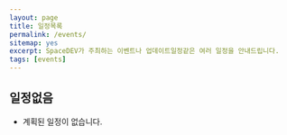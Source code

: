 ```yaml
---
layout: page
title: 일정목록
permalink: /events/
sitemap: yes
excerpt: SpaceDEV가 주최하는 이벤트나 업데이트일정같은 여러 일정을 안내드립니다.
tags: [events]
---
```


## 일정없음

* 계획된 일정이 없습니다.


